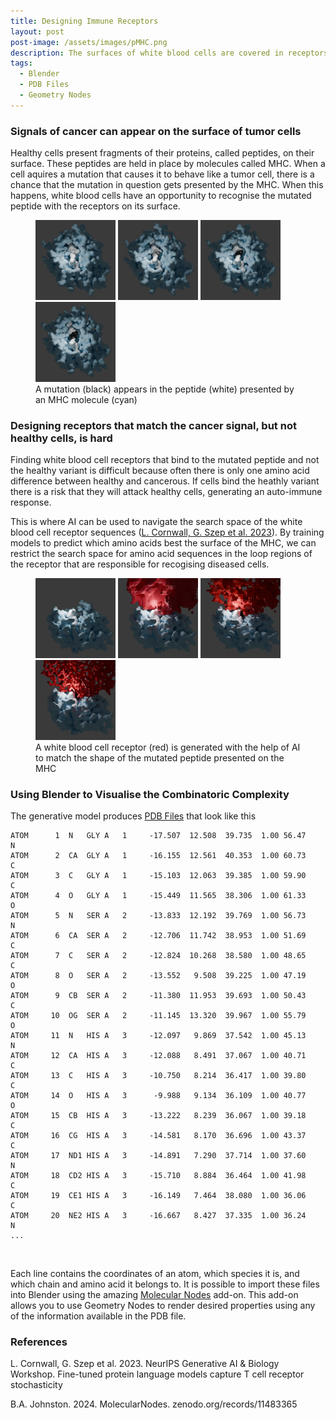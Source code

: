```yaml
---
title: Designing Immune Receptors
layout: post
post-image: /assets/images/pMHC.png
description: The surfaces of white blood cells are covered in receptors that act as three-dimensional puzzle pieces that only match proteins that are not native to the body.
tags:
  - Blender
  - PDB Files
  - Geometry Nodes
---
```


### Signals of cancer can appear on the surface of tumor cells

Healthy cells present fragments of their proteins, called peptides, on their surface. These peptides are held in place by molecules called MHC. When a cell aquires a mutation that causes it to behave like a tumor cell, there is a chance that the mutation in question gets presented by the MHC. When this happens, white blood cells have an opportunity to recognise the mutated peptide with the receptors on its surface.

<figure>
  <img src="/assets/images/pmhc-2.png" width="128"/>
  <img src="/assets/images/pmhc-3.png" width="128"/>
  <img src="/assets/images/pmhc-4.png" width="128"/>
  <img src="/assets/images/pmhc-5.png" width="128"/>
  <figcaption>A mutation (black) appears in the peptide (white) presented by an MHC molecule (cyan)</figcaption>
</figure>

### Designing receptors that match the cancer signal, but not healthy cells, is hard

Finding white blood cell receptors that bind to the mutated peptide and not the healthy variant is difficult because often there is only one amino acid difference between healthy and cancerous. If cells bind the heathly variant there is a risk that they will attack healthy cells, generating an auto-immune response.

This is where AI can be used to navigate the search space of the white blood cell receptor sequences ([L. Cornwall, G. Szep et al. 2023](https://openreview.net/forum?id=YOGss3XXp0)). By training models to predict which amino acids best the surface of the MHC, we can restrict the search space for amino acid sequences in the loop regions of the receptor that are responsible for recogising diseased cells.

<figure>
  <img src="/assets/images/tcr-1.png" width="128"/>
  <img src="/assets/images/tcr-2.png" width="128"/>
  <img src="/assets/images/tcr-3.png" width="128"/>
  <img src="/assets/images/tcr-4.png" width="128"/>
  <figcaption>A white blood cell receptor (red) is generated with the help of AI to match the shape of the mutated peptide presented on the MHC</figcaption>
</figure>

### Using Blender to Visualise the Combinatoric Complexity

The generative model produces [PDB Files](https://www.cgl.ucsf.edu/chimera/docs/UsersGuide/tutorials/pdbintro.html) that look like this

```
ATOM      1  N   GLY A   1     -17.507  12.508  39.735  1.00 56.47           N
ATOM      2  CA  GLY A   1     -16.155  12.561  40.353  1.00 60.73           C
ATOM      3  C   GLY A   1     -15.103  12.063  39.385  1.00 59.90           C
ATOM      4  O   GLY A   1     -15.449  11.565  38.306  1.00 61.33           O
ATOM      5  N   SER A   2     -13.833  12.192  39.769  1.00 56.73           N
ATOM      6  CA  SER A   2     -12.706  11.742  38.953  1.00 51.69           C
ATOM      7  C   SER A   2     -12.824  10.268  38.580  1.00 48.65           C
ATOM      8  O   SER A   2     -13.552   9.508  39.225  1.00 47.19           O
ATOM      9  CB  SER A   2     -11.380  11.953  39.693  1.00 50.43           C
ATOM     10  OG  SER A   2     -11.145  13.320  39.967  1.00 55.79           O
ATOM     11  N   HIS A   3     -12.097   9.869  37.542  1.00 45.13           N
ATOM     12  CA  HIS A   3     -12.088   8.491  37.067  1.00 40.71           C
ATOM     13  C   HIS A   3     -10.750   8.214  36.417  1.00 39.80           C
ATOM     14  O   HIS A   3      -9.988   9.134  36.109  1.00 40.77           O
ATOM     15  CB  HIS A   3     -13.222   8.239  36.067  1.00 39.18           C
ATOM     16  CG  HIS A   3     -14.581   8.170  36.696  1.00 43.37           C
ATOM     17  ND1 HIS A   3     -14.891   7.290  37.714  1.00 37.60           N
ATOM     18  CD2 HIS A   3     -15.710   8.884  36.464  1.00 41.98           C
ATOM     19  CE1 HIS A   3     -16.149   7.464  38.080  1.00 36.06           C
ATOM     20  NE2 HIS A   3     -16.667   8.427  37.335  1.00 36.24           N
...
```

<br>

Each line contains the coordinates of an atom, which species it is, and which chain and amino acid it belongs to. It is possible to import these files into Blender using the amazing [Molecular Nodes](https://bradyajohnston.github.io/MolecularNodes/) add-on. This add-on allows you to use Geometry Nodes to render desired properties using any of the information available in the PDB file.

### References

L. Cornwall, G. Szep et al. 2023. NeurIPS Generative AI & Biology Workshop. Fine-tuned protein language models capture T cell receptor stochasticity

B.A. Johnston. 2024. MolecularNodes. zenodo.org/records/11483365